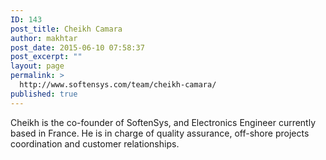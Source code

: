 ```yaml
---
ID: 143
post_title: Cheikh Camara
author: makhtar
post_date: 2015-06-10 07:58:37
post_excerpt: ""
layout: page
permalink: >
  http://www.softensys.com/team/cheikh-camara/
published: true
---
```

Cheikh is the co-founder of SoftenSys, and Electronics Engineer currently based in France.
He is in charge of quality assurance, off-shore projects coordination and customer relationships.